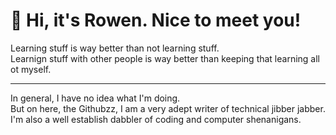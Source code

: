 <h1>👋 Hi, it's Rowen. Nice to meet you!</h1>
Learning stuff is way better than not learning stuff.<br>
Learnign stuff with other people is way better than keeping that learning all ot myself.<br>
<hr>
In general, I have no idea what I'm doing.<br>
But on here, the Githubzz, I am a very adept writer of technical jibber jabber.<br>
I'm also a well establish dabbler of coding and computer shenanigans.
